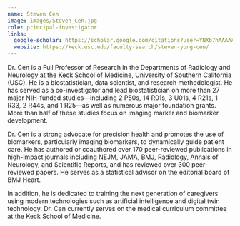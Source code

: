 ```yaml
---
name: Steven Cen
image: images/Steven_Cen.jpg
role: principal-investigator
links:
  google-scholar: https://scholar.google.com/citations?user=YNXb7hAAAAAJ&hl=en&cstart=0&pagesize=20
  website: https://keck.usc.edu/faculty-search/steven-yong-cen/
---
```


Dr. Cen is a Full Professor of Research in the Departments of Radiology and Neurology at the Keck School of Medicine, University of Southern California (USC). He is a biostatistician, data scientist, and research methodologist. He has served as a co-investigator and lead biostatistician on more than 27 major NIH-funded studies—including 2 P50s, 14 R01s, 3 U01s, 4 R21s, 1 R33, 2 R44s, and 1 R25—as well as numerous major foundation grants. More than half of these studies focus on imaging marker and biomarker development.

Dr. Cen is a strong advocate for precision health and promotes the use of biomarkers, particularly imaging biomarkers, to dynamically guide patient care. He has authored or coauthored over 170 peer-reviewed publications in high-impact journals including NEJM, JAMA, BMJ, Radiology, Annals of Neurology, and Scientific Reports, and has reviewed over 300 peer-reviewed papers. He serves as a statistical advisor on the editorial board of BMJ Heart.

In addition, he is dedicated to training the next generation of caregivers using modern technologies such as artificial intelligence and digital twin technology. Dr. Cen currently serves on the medical curriculum committee at the Keck School of Medicine.